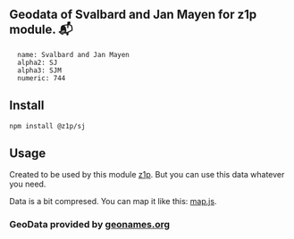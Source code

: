 
## Geodata of Svalbard and Jan Mayen for z1p module. :mailbox_with_mail:

```
  name: Svalbard and Jan Mayen
  alpha2: SJ
  alpha3: SJM
  numeric: 744
```

## Install

```
npm install @z1p/sj
```

## Usage

Created to be used by this module [z1p](https://github.com/vzhufk/z1p).
But you can use this data whatever you need.

Data is a bit compresed. You can map it like this: [map.js](https://github.com/vzhufk/z1p/blob/master/src/map.js).

### GeoData provided by **[geonames.org](http://www.geonames.org/)**

